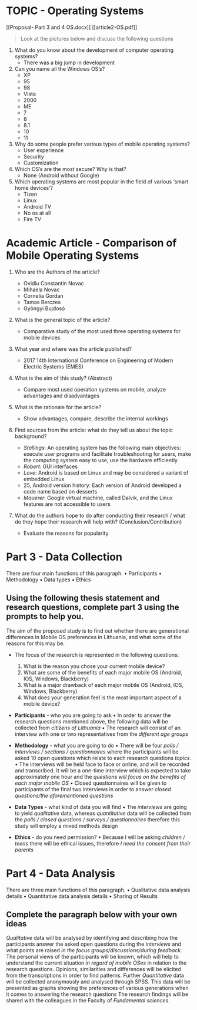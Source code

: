 
# TOPIC - Operating Systems

[[Proposal- Part 3 and 4 OS.docx]]
[[article2-OS.pdf]]

> Look at the pictures below and discuss the following questions

1. What do you know about the development of computer operating systems? 
	- There was a big jump in development
2. Can you name all the Windows OS’s?
	- XP
	- 95
	- 98
	- Vista
	- 2000
	- ME
	- 7
	- 8
	- 8.1
	- 10
	- 11
1. Why do some people prefer various types of mobile operating systems?
	- User experience
	- Security
	- Customization
1. Which OS’s are the most secure? Why is that?
	- None (Android without Google)
2. Which operating systems are most popular in the field of various ‘smart home devices’?
	- Tizen
	- Linux
	- Android TV
	- No os at all
	- Fire TV 

# Academic Article - Comparison of Mobile Operating Systems

1.  Who are the Authors of the article?
	- Ovidiu Constantin Novac 
	- Mihaela Novac
	- Cornelia Gordan
	- Tamas Berczes 
	- Gyöngyi Bujdosó

2. What is the general topic of the article?
	- Comparative study of the most used three operating systems for mobile devices

3. What year and where was the article published?
	- 2017 14th International Conference on Engineering of Modern Electric Systems (EMES)

4. What is the aim of this study? (Abstract)
	- Compare most used operation systems on mobile, analyze advantages and disadvantages

5. What is the rationale for the article?
	- Show advantages, compare, describe the internal workings

6. Find sources from the article: what do they tell us about the topic background?
    - *Stallings*: An operating system has the following main objectives: execute user programs and facilitate troubleshooting for users, make the computing system easy to use, use the hardware efficiently
    - *Robert*: GUI interfaces
    - *Love*: Android is based on Linux and may be considered a variant of embedded Linux
	 - 25, Android version history: Each version of Android developed a code name based on desserts
	 - *Mauerer*: Google virtual machine, called Dalvik, and the Linux features are not accessible to users

7. What do the authors hope to do after conducting their research / what do they hope their research will help with? (Conclusion/Contribution)
	- Evaluate the reasons for popularity


# Part 3 - Data Collection

There are four main functions of this paragraph.
    • Participants
    • Methodology 
    • Data types
    • Ethics

## Using the following thesis statement and research questions, complete part 3 using the prompts to help you.

The aim of the proposed study is to find out whether there are generational differences in Mobile OS preferences in Lithuania, and what some of the reasons for this may be.

- The focus of the research is represented in the following questions:
	1. What is the reason you chose your current mobile device?
	2. What are some of the benefits of each major mobile OS (Android, IOS, Windows, Blackberry)
	3. What is a major drawback of each major mobile OS (Android, IOS, Windows, Blackberry)
	4. What does your generation feel is the most important aspect of a mobile device?

- **Participants** - who you are going to ask
    • In order to answer the research questions mentioned above, the following data will be collected from *citizens of Lithuania*
    • The research will consist of an interview with one or two representatives from the *different age groups*

- **Methodology** - what you are going to do
    • There will be four *polls / interviews / sections / questionnaires* where the participants will be asked 10 open questions which relate to each research questions *topics*.
    • The interviews will be held face to face or online, and will be recorded and transcribed. It will be a one-time interview which is expected to take approximately one hour and the *questions will focus on the benefits of each major mobile OS*
    • Closed questionnaires will be given to participants of the final two interviews in order to answer *closed questions/the aforementioned questions*

- **Data Types** - what kind of data you will find
    • The *interviews* are going to yield *qualitative* data, whereas *quantitative* data will be collected from the *polls / closed questions / surveys / questionnaires* therefore this study will employ a mixed methods design

- **Ethics** - do you need permission?
    • Because I will be asking *children / teens* there will be ethical issues, therefore *I need the consent from their parents*

# Part 4 - Data Analysis

There are three main functions of this paragraph.
	• Qualitative data analysis details
	• Quantitative data analysis details
	• Sharing of Results

## Complete the paragraph below with your own ideas

*Qualitative* data will be analysed by identifying and describing how the participants answer the asked open questions during the *interviews* and what points are raised *in the focus groups/discussions/during feedback*. The personal views of the participants will be known, which will help to understand the current situation *in regard of mobile OSes* in relation to the research questions. Opinions, similarities and differences will be elicited from the transcriptions in order to find patterns. Further *Quantitative* data will be collected anonymously and analysed through SPSS. This data will be presented as graphs showing the preferences of various generations when it comes to answering the research questions The research findings will be shared with the colleagues in the Faculty of *Fundamental sciences*.
